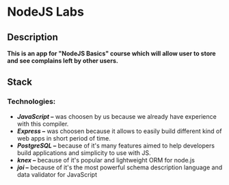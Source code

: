 # NodeJS Labs

## Description

**This is an app for "NodeJS Basics" course which will allow user to store and see complains left by other users.**

## Stack

### **Technologies:**

- **_JavaScript_ –** was choosen by us because we already have experience with this compiler.
- **_Express_ –** was choosen because it allows to easily build different kind of web apps in short period of time.
- **_PostgreSQL_ –** because of it's many features aimed to help developers build applications and simplicity to use with JS.
- **_knex_ –** because of it's popular and lightweight ORM for node.js
- **_joi_ –** because of it's the most powerful schema description language and data validator for JavaScript
